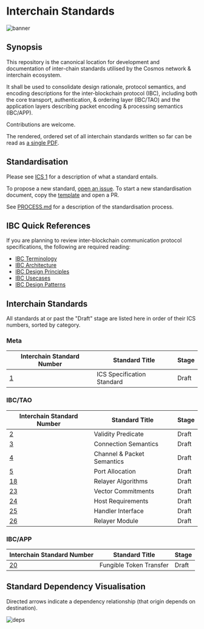 # Interchain Standards

![banner](./assets/interchain-standards-image.jpg)

## Synopsis

This repository is the canonical location for development and documentation of inter-chain standards utilised by the Cosmos network & interchain ecosystem.

It shall be used to consolidate design rationale, protocol semantics, and encoding descriptions for the inter-blockchain protocol (IBC), including both the core transport, authentication, & ordering layer (IBC/TAO) and the application layers describing packet encoding & processing semantics (IBC/APP).

Contributions are welcome.

The rendered, ordered set of all interchain standards written so far can be read as [a single PDF](./spec.pdf).

## Standardisation

Please see [ICS 1](spec/ics-001-ics-standard) for a description of what a standard entails.

To propose a new standard, [open an issue](https://github.com/cosmos/ics/issues/new). To start a new standardisation document, copy the [template](spec/ics-template.md) and open a PR.

See [PROCESS.md](PROCESS.md) for a description of the standardisation process.

## IBC Quick References

If you are planning to review inter-blockchain communication protocol specifications, the following are required reading:

-   [IBC Terminology](./ibc/1_IBC_TERMINOLOGY.md)
-   [IBC Architecture](./ibc/2_IBC_ARCHITECTURE.md)
-   [IBC Design Principles](./ibc/3_IBC_DESIGN_PRINCIPLES.md)
-   [IBC Usecases](./ibc/4_IBC_USECASES.md)
-   [IBC Design Patterns](./ibc/5_IBC_DESIGN_PATTERNS.md)

## Interchain Standards

All standards at or past the "Draft" stage are listed here in order of their ICS numbers, sorted by category.

### Meta

| Interchain Standard Number     | Standard Title             | Stage |
| ------------------------------ | -------------------------- | ----- |
| [1](spec/ics-001-ics-standard) | ICS Specification Standard | Draft |

### IBC/TAO

| Interchain Standard Number                     | Standard Title             | Stage |
| ---------------------------------------------- | -------------------------- | ----- |
| [2](spec/ics-002-client-semantics)             | Validity Predicate         | Draft |
| [3](spec/ics-003-connection-semantics)         | Connection Semantics       | Draft |
| [4](spec/ics-004-channel-and-packet-semantics) | Channel & Packet Semantics | Draft |
| [5](spec/ics-005-port-allocation)              | Port Allocation            | Draft |
| [18](spec/ics-018-relayer-algorithms)          | Relayer Algorithms         | Draft |
| [23](spec/ics-023-vector-commitments)          | Vector Commitments         | Draft |
| [24](spec/ics-024-host-requirements)           | Host Requirements          | Draft |
| [25](spec/ics-025-handler-interface)           | Handler Interface          | Draft |
| [26](spec/ics-026-relayer-module)              | Relayer Module             | Draft |

### IBC/APP

| Interchain Standard Number                 | Standard Title          | Stage |
| ------------------------------------------ | ----------------------- | ----- |
| [20](spec/ics-020-fungible-token-transfer) | Fungible Token Transfer | Draft |

## Standard Dependency Visualisation

Directed arrows indicate a dependency relationship (that origin depends on destination).

![deps](assets/deps.png)

